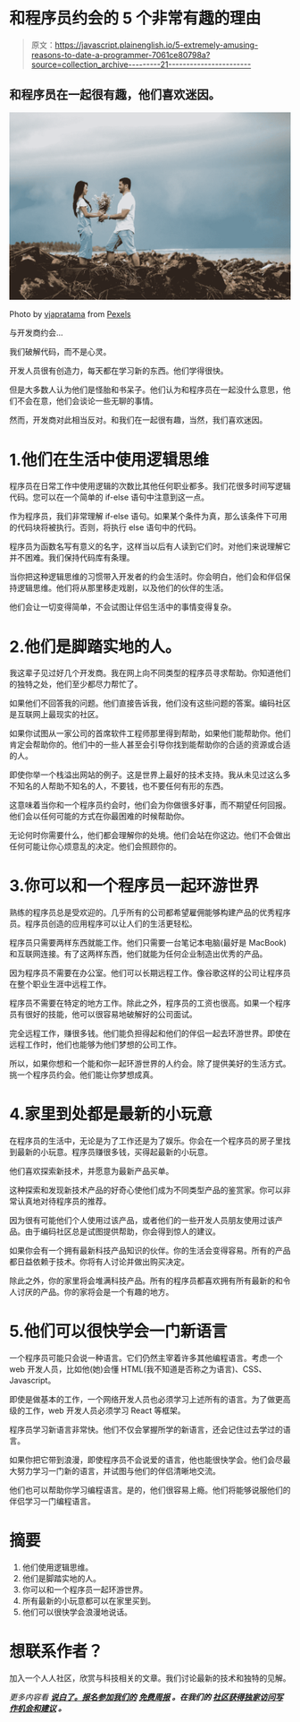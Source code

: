 # 和程序员约会的 5 个非常有趣的理由

> 原文：<https://javascript.plainenglish.io/5-extremely-amusing-reasons-to-date-a-programmer-7061ce80798a?source=collection_archive---------21----------------------->

## 和程序员在一起很有趣，他们喜欢迷因。

![](img/053c30a4a746d95f98199102b4b3141d.png)

Photo by [vjapratama](https://www.pexels.com/@vijarindo?utm_content=attributionCopyText&utm_medium=referral&utm_source=pexels) from [Pexels](https://www.pexels.com/photo/photo-of-man-giving-flowers-to-woman-935824/?utm_content=attributionCopyText&utm_medium=referral&utm_source=pexels)

与开发商约会...

我们破解代码，而不是心灵。

开发人员很有创造力，每天都在学习新的东西。他们学得很快。

但是大多数人认为他们是怪胎和书呆子。他们认为和程序员在一起没什么意思，他们不会在意，他们会谈论一些无聊的事情。

然而，开发商对此相当反对。和我们在一起很有趣，当然，我们喜欢迷因。

# 1.他们在生活中使用逻辑思维

程序员在日常工作中使用逻辑的次数比其他任何职业都多。我们花很多时间写逻辑代码。您可以在一个简单的 if-else 语句中注意到这一点。

作为程序员，我们非常理解 if-else 语句。如果某个条件为真，那么该条件下可用的代码块将被执行。否则，将执行 else 语句中的代码。

程序员为函数名写有意义的名字，这样当以后有人读到它们时。对他们来说理解它并不困难。我们保持代码库有条理。

当你把这种逻辑思维的习惯带入开发者的约会生活时。你会明白，他们会和伴侣保持逻辑思维。他们将从那里移走戏剧，以及他们的伙伴的生活。

他们会让一切变得简单，不会试图让伴侣生活中的事情变得复杂。

# 2.他们是脚踏实地的人。

我这辈子见过好几个开发商。我在网上向不同类型的程序员寻求帮助。你知道他们的独特之处，他们至少都尽力帮忙了。

如果他们不回答我的问题。他们直接告诉我，他们没有这些问题的答案。编码社区是互联网上最现实的社区。

如果你试图从一家公司的首席软件工程师那里得到帮助，如果他们能帮助你。他们肯定会帮助你的。他们中的一些人甚至会引导你找到能帮助你的合适的资源或合适的人。

即使你举一个栈溢出网站的例子。这是世界上最好的技术支持。我从未见过这么多不知名的人帮助不知名的人，不要钱，也不要任何有形的东西。

这意味着当你和一个程序员约会时，他们会为你做很多好事，而不期望任何回报。他们会以任何可能的方式在你最困难的时候帮助你。

无论何时你需要什么，他们都会理解你的处境。他们会站在你这边。他们不会做出任何可能让你心烦意乱的决定。他们会照顾你的。

# 3.你可以和一个程序员一起环游世界

熟练的程序员总是受欢迎的。几乎所有的公司都希望雇佣能够构建产品的优秀程序员。程序员创造的应用程序可以让人们的生活更轻松。

程序员只需要两样东西就能工作。他们只需要一台笔记本电脑(最好是 MacBook)和互联网连接。有了这两样东西，他们就能为任何企业制造出优秀的产品。

因为程序员不需要在办公室。他们可以长期远程工作。像谷歌这样的公司让程序员在整个职业生涯中远程工作。

程序员不需要在特定的地方工作。除此之外，程序员的工资也很高。如果一个程序员有很好的技能，他可以很容易地破解好的公司面试。

完全远程工作，赚很多钱。他们能负担得起和他们的伴侣一起去环游世界。即使在远程工作时，他们也能够为他们梦想的公司工作。

所以，如果你想和一个能和你一起环游世界的人约会。除了提供美好的生活方式。挑一个程序员约会。他们能让你梦想成真。

# 4.家里到处都是最新的小玩意

在程序员的生活中，无论是为了工作还是为了娱乐。你会在一个程序员的房子里找到最新的小玩意。程序员赚很多钱，买得起最新的小玩意。

他们喜欢探索新技术，并愿意为最新产品买单。

这种探索和发现新技术产品的好奇心使他们成为不同类型产品的鉴赏家。你可以非常认真地对待程序员的推荐。

因为很有可能他们个人使用过该产品，或者他们的一些开发人员朋友使用过该产品。由于编码社区总是试图提供帮助，你会得到惊人的建议。

如果你会有一个拥有最新科技产品知识的伙伴。你的生活会变得容易。所有的产品都日益依赖于技术。你将有人讨论并做出购买决定。

除此之外，你的家里将会堆满科技产品。所有的程序员都喜欢拥有所有最新的和令人讨厌的产品。你的家将会是一个有趣的地方。

# 5.他们可以很快学会一门新语言

一个程序员可能只会说一种语言。它们仍然主宰着许多其他编程语言。考虑一个 web 开发人员，比如他(她)会懂 HTML(我不知道是否称之为语言)、CSS、Javascript。

即使是做基本的工作，一个网络开发人员也必须学习上述所有的语言。为了做更高级的工作，web 开发人员必须学习 React 等框架。

程序员学习新语言非常快。他们不仅会掌握所学的新语言，还会记住过去学过的语言。

如果你把它带到浪漫，即使程序员不会说爱的语言，他也能很快学会。他们会尽最大努力学习一门新的语言，并试图与他们的伴侣清晰地交流。

他们也可以帮助你学习编程语言。是的，他们很容易上瘾。他们将能够说服他们的伴侣学习一门编程语言。

# 摘要

1.  他们使用逻辑思维。
2.  他们是脚踏实地的人。
3.  你可以和一个程序员一起环游世界。
4.  所有最新的小玩意都可以在家里买到。
5.  他们可以很快学会浪漫地说话。

# 想联系作者？

加入一个人人社区，欣赏与科技相关的文章。我们讨论最新的技术和独特的见解。

*更多内容看* [***说白了。报名参加我们的***](http://plainenglish.io/) **[***免费周报***](http://newsletter.plainenglish.io/) *。在我们的* [***社区获得独家访问写作机会和建议***](https://discord.gg/GtDtUAvyhW) *。***